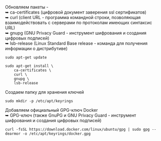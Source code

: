 Обновляем пакеты -  
➥ ca-certificates (цифровой документ заверения ssl сертификатов)  
➥ curl (client URL - программа командной строки, позволяющая взаимодействовать с серверами по протоколам имеющих синтаксис URL)  
➥ gnupg (GNU Privacy Guard - инструмент шифрования и создания цифровых подписей)  
➥ lsb-release (Linux Standard Base release - команда для получения информации о дистрибутиве)  

```
sudo apt-get update
```

```
sudo apt-get install \
    ca-certificates \
    curl \
    gnupg \
    lsb-release
```

Создаем папку для хранения ключей

```
sudo mkdir -p /etc/apt/keyrings
```

Добавляем официальный GPG-ключ Docker  
➥ GPG-ключ (также GnuPG и GNU Privacy Guard - инструмент шифрования и создания цифровых подписей)

```
curl -fsSL https://download.docker.com/linux/ubuntu/gpg | sudo gpg --dearmor -o /etc/apt/keyrings/docker.gpg
```